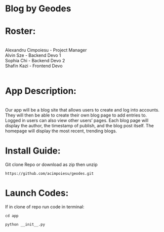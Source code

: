 # Blog by Geodes

# Roster:
<br>
Alexandru Cimpoiesu - Project Manager <br>
Alvin Sze - Backend Devo 1 <br>
Sophia Chi - Backend Devo 2 <br>
Shafin Kazi - Frontend Devo <br>

<br>

# App Description:
<br>
Our app will be a blog site that allows users to create and log into accounts. They will then be able to create their own blog page to add entries to. Logged in users can also view other users’ pages. Each blog page will display the author, the timestamp of publish, and the blog post itself. The homepage will display the most recent, trending blogs. 

# Install Guide:
Git clone Repo or download as zip then unzip

```https://github.com/acimpoiesu/geodes.git```

# Launch Codes:
If in clone of repo run code in terminal:

``` cd app ```

```python __init__.py```
